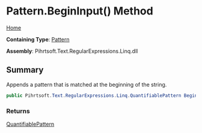 # Pattern\.BeginInput\(\) Method

[Home](../../../../../../README.md)

**Containing Type**: [Pattern](../README.md)

**Assembly**: Pihrtsoft\.Text\.RegularExpressions\.Linq\.dll

## Summary

Appends a pattern that is matched at the beginning of the string\.

```csharp
public Pihrtsoft.Text.RegularExpressions.Linq.QuantifiablePattern BeginInput()
```

### Returns

[QuantifiablePattern](../../QuantifiablePattern/README.md)

